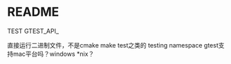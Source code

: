 # README

TEST
GTEST_API_

直接运行二进制文件，不是cmake make test之类的
testing namespace
gtest支持mac平台吗？windows *nix？
